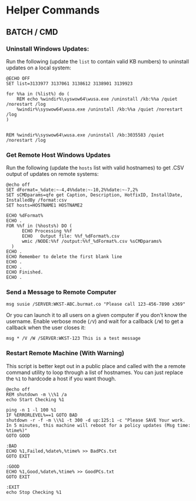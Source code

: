 # Helper Commands

## BATCH / CMD

### Uninstall Windows Updates:

Run the following \(update the `list` to contain valid KB numbers\) to uninstall updates on a local system:

```text
@ECHO OFF
SET list=3133977 3137061 3138612 3138901 3139923

for %%a in (%list%) do (
	REM echo %windir%\syswow64\wusa.exe /uninstall /kb:%%a /quiet /norestart /log​
	%windir%\syswow64\wusa.exe /uninstall /kb:%%a /quiet /norestart /log​
)


REM %windir%\syswow64\wusa.exe /uninstall /kb:3035583 /quiet /norestart /log​
```

### Get Remote Host Windows Updates

Run the following \(update the `hosts` list with valid hostnames\) to get .CSV output of updates on remote systems:

```text
@echo off
SET dFormat=_%date:~-4,4%%date:~-10,2%%date:~-7,2%
SET sCMDparams=qfe get Caption, Description, HotfixID, InstallDate, InstalledBy /format:csv
SET hosts=HOSTNAME1 HOSTNAME2

ECHO %dFormat%
ECHO .
FOR %%f in (%hosts%) DO (
      ECHO Processing %%f
      ECHO   Output file: %%f_%dFormat%.csv
      wmic /NODE:%%f /output:%%f_%dFormat%.csv %sCMDparams%
  )
ECHO .
ECHO Remember to delete the first blank line
ECHO .
ECHO .
ECHO Finished.
ECHO .
```

### Send a Message to Remote Computer

```text
msg susie /SERVER:WKST-ABC.burmat.co "Please call 123-456-7890 x369"
```

Or you can launch it to all users on a given computer if you don't know the username.  Enable verbose mode \(`/V`\) and wait for a callback \(`/W`\) to get a callback when the user closes it:

`msg * /V /W /SERVER:WKST-123 This is a test message`

### Restart Remote Machine \(With Warning\)

This script is better kept out in a public place and called with the a remote command utility to loop through a list of hostnames. You can just replace the `%1` to hardcode a host if you want though.

```text
@echo off
REM shutdown -m \\%1 /a
echo Start Checking %1

ping -n 1 -l 100 %1
IF %ERRORLEVEL%==1 GOTO BAD
shutdown -r -f -m \\%1 -t 300 -d up:125:1 -c "Please SAVE Your work. In 5 minutes, this machine will reboot for a policy updates (Msg time: %time%)"
GOTO GOOD

:BAD
ECHO %1,Failed,%date%,%time% >> BadPCs.txt
GOTO EXIT

:GOOD
ECHO %1,Good,%date%,%time% >> GoodPCs.txt
GOTO EXIT

:EXIT
echo Stop Checking %1
```

